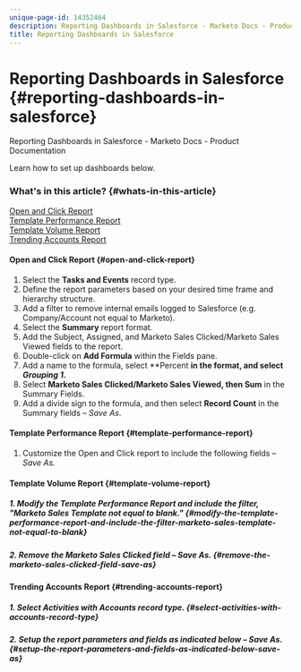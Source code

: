 ```yaml
---
unique-page-id: 14352464
description: Reporting Dashboards in Salesforce - Marketo Docs - Product Documentation
title: Reporting Dashboards in Salesforce
---
```


# Reporting Dashboards in Salesforce {#reporting-dashboards-in-salesforce}

Reporting Dashboards in Salesforce - Marketo Docs - Product Documentation

Learn how to set up dashboards below.

### What's in this article? {#whats-in-this-article}

[Open and Click Report](#open-and-click-report)  
[Template Performance Report](#template-performance-report)  
[Template Volume Report](#template-volume-report)  
[Trending Accounts Report](#trending-accounts-report)

#### Open and Click Report {#open-and-click-report}

1. Select the **Tasks and Events** record type.
1. Define the report parameters based on your desired time frame and hierarchy structure.
1. Add a filter to remove internal emails logged to Salesforce (e.g. Company/Account not equal to Marketo).
1. Select the **Summary** report format.
1. Add the Subject, Assigned, and Marketo Sales Clicked/Marketo Sales Viewed fields to the report.
1. Double-click on **Add Formula** within the Fields pane.
1. Add a name to the formula, select **Percent **in the format, and select **Grouping 1*.***
1. Select **Marketo Sales Clicked/Marketo Sales Viewed, **then** Sum** in the Summary Fields.
1. Add a divide sign to the formula, and then select **Record Count** in the Summary fields – *Save As*.

#### Template Performance Report {#template-performance-report}

1. Customize the Open and Click report to include the following fields – *Save As.*

#### Template Volume Report {#template-volume-report}

##### 1. Modify the Template Performance Report and include the filter, "Marketo Sales Template not equal to blank." {#modify-the-template-performance-report-and-include-the-filter-marketo-sales-template-not-equal-to-blank}

##### 2. Remove the Marketo Sales Clicked field – *Save As*. {#remove-the-marketo-sales-clicked-field-save-as}

#### Trending Accounts Report {#trending-accounts-report}

##### 1. Select Activities with Accounts record type. {#select-activities-with-accounts-record-type}

##### 2. Setup the report parameters and fields as indicated below – *Save As.* {#setup-the-report-parameters-and-fields-as-indicated-below-save-as}

